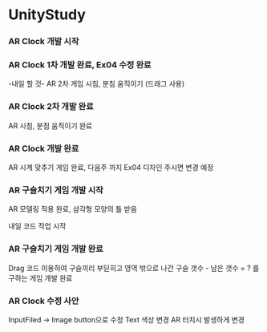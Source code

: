 # UnityStudy

### AR Clock 개발 시작


### AR Clock 1차 개발 완료, Ex04 수정 완료

-내일 할 것-
AR 2차 게임 시침, 분침 움직이기 (드래그 사용) 

### AR Clock 2차 개발 완료 
AR 시침, 분침 움직이기 완료

### AR Clock 개발 완료

AR 시계 맞추기 게임 완료, 다음주 까지 Ex04 디자인 주시면 변경 예정


### AR 구슬치기 게임 개발 시작

AR 모델링 적용 완료, 삼각형 모양의 틀 받음

내일  코드 작업 시작



### AR 구슬치기 게임 개발 완료

Drag 코드 이용하여 구슬끼리 부딛히고 영역 밖으로 나간 구슬 갯수 - 남은 갯수 = ? 를 구하는 게임 개발 완료

### AR Clock 수정 사안

InputFiled -> Image button으로 수정
Text 색상 변경
AR 터치시 발생하게 변경